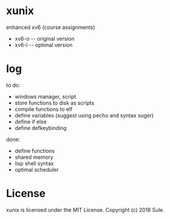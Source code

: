 # xunix 
enhanced xv6 (course assignments)

- xv6-o -- original version
- xv6-l -- optimal version

# log

to do:
- windows manager, script
- store functions to disk as scripts
- compile functions to elf
- define variables (suggest using pecho and syntax suger)
- define if else
- define defkeybinding

done:
- define functions
- shared memory
- lisp shell syntax
- optimal scheduler

# License
xunix is licensed under the MIT License.
Copyright (c) 2018 Sule.

